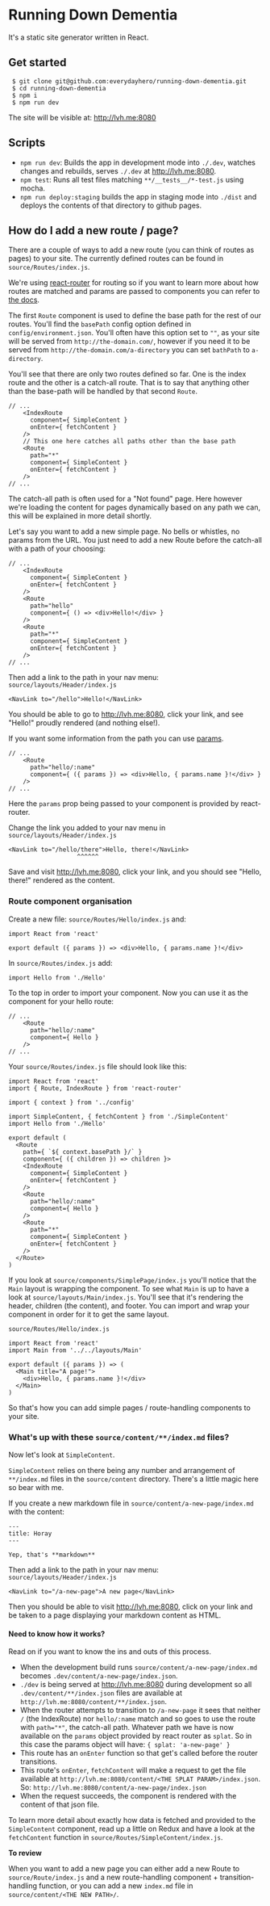 # Running Down Dementia

It's a static site generator written in React.

## Get started

```
 $ git clone git@github.com:everydayhero/running-down-dementia.git
 $ cd running-down-dementia
 $ npm i
 $ npm run dev
```

The site will be visible at: http://lvh.me:8080

## Scripts

* `npm run dev`: Builds the app in development mode into `./.dev`, watches changes and rebuilds, serves `./.dev` at http://lvh.me:8080.
* `npm test`: Runs all test files matching `**/__tests__/*-test.js` using mocha.
* `npm run deploy:staging` builds the app in staging mode into `./dist` and deploys the contents of that directory to github pages.

## How do I add a new route / page?

There are a couple of ways to add a new route (you can think of routes as pages) to your site. The currently defined routes can be found in `source/Routes/index.js`.

We're using [react-router](https://github.com/rackt/react-router) for routing so if you want to learn more about how routes are matched and params are passed to components you can refer to [the docs](https://github.com/rackt/react-router/tree/master/docs).

The first `Route` component is used to define the base path for the rest of our routes. You'll find the `basePath` config option defined in `config/environment.json`. You'll often have this option set to `""`, as your site will be served from `http://the-domain.com/`, however if you need it to be served from `http://the-domain.com/a-directory` you can set `bathPath` to `a-directory`.

You'll see that there are only two routes defined so far. One is the index route and the other is a catch-all route. That is to say that anything other than the base-path will be handled by that second `Route`.

```
// ...
    <IndexRoute
      component={ SimpleContent }
      onEnter={ fetchContent }
    />
    // This one here catches all paths other than the base path
    <Route
      path="*"
      component={ SimpleContent }
      onEnter={ fetchContent }
    />
// ...
```

The catch-all path is often used for a "Not found" page. Here however we're loading the content for pages dynamically based on any path we can, this will be explained in more detail shortly.

Let's say you want to add a new simple page. No bells or whistles, no params from the URL. You just need to add a new Route before the catch-all with a path of your choosing:

```
// ...
    <IndexRoute
      component={ SimpleContent }
      onEnter={ fetchContent }
    />
    <Route
      path="hello"
      component={ () => <div>Hello!</div> }
    />
    <Route
      path="*"
      component={ SimpleContent }
      onEnter={ fetchContent }
    />
// ...
```

Then add a link to the path in your nav menu: `source/layouts/Header/index.js`

```
<NavLink to="/hello">Hello!</NavLink>
```

You should be able to go to http://lvh.me:8080, click your link, and see "Hello!" proudly rendered (and nothing else!).

If you want some information from the path you can use [params](https://github.com/rackt/react-router/blob/master/docs/guides/basics/RouteMatching.md#path-syntax).

```
// ...
    <Route
      path="hello/:name"
      component={ ({ params }) => <div>Hello, { params.name }!</div> }
    />
// ...
```

Here the `params` prop being passed to your component is provided by react-router.

Change the link you added to your nav menu in `source/layouts/Header/index.js`

```
<NavLink to="/hello/there">Hello, there!</NavLink>
                   ^^^^^^
```

Save and visit http://lvh.me:8080, click your link, and you should see "Hello, there!" rendered as the content.

### Route component organisation

Create a new file: `source/Routes/Hello/index.js` and:

```
import React from 'react'

export default ({ params }) => <div>Hello, { params.name }!</div>
```

In `source/Routes/index.js` add:

```
import Hello from './Hello'
```

To the top in order to import your component. Now you can use it as the component for your hello route:

```
// ...
    <Route
      path="hello/:name"
      component={ Hello }
    />
// ...
```

Your `source/Routes/index.js` file should look like this:

```
import React from 'react'
import { Route, IndexRoute } from 'react-router'

import { context } from '../config'

import SimpleContent, { fetchContent } from './SimpleContent'
import Hello from './Hello'

export default (
  <Route
    path={ `${ context.basePath }/` }
    component={ ({ children }) => children }>
    <IndexRoute
      component={ SimpleContent }
      onEnter={ fetchContent }
    />
    <Route
      path="hello/:name"
      component={ Hello }
    />
    <Route
      path="*"
      component={ SimpleContent }
      onEnter={ fetchContent }
    />
  </Route>
)
```

If you look at `source/components/SimplePage/index.js` you'll notice that the `Main` layout is wrapping the component. To see what `Main` is up to have a look at `source/layouts/Main/index.js`. You'll see that it's rendering the header, children (the content), and footer. You can import and wrap your component in order for it to get the same layout.

`source/Routes/Hello/index.js`

```
import React from 'react'
import Main from '../../layouts/Main'

export default ({ params }) => (
  <Main title="A page!">
    <div>Hello, { params.name }!</div>
  </Main>
)
```

So that's how you can add simple pages / route-handling components to your site.

### What's up with these `source/content/**/index.md` files?

Now let's look at `SimpleContent`.

`SimpleContent` relies on there being any number and arrangement of `**/index.md` files in the `source/content` directory. There's a little magic here so bear with me.

If you create a new markdown file in `source/content/a-new-page/index.md` with the content:

```
---
title: Horay
---

Yep, that's **markdown**
```

Then add a link to the path in your nav menu: `source/layouts/Header/index.js`

```
<NavLink to="/a-new-page">A new page</NavLink>
```

Then you should be able to visit http://lvh.me:8080, click on your link and be taken to a page displaying your markdown content as HTML.

#### Need to know how it works?

Read on if you want to know the ins and outs of this process.

* When the development build runs `source/content/a-new-page/index.md` becomes `.dev/content/a-new-page/index.json`.
* `./dev` is being served at http://lvh.me:8080 during development so all `.dev/content/**/index.json` files are available at `http://lvh.me:8080/content/**/index.json`.
* When the router attempts to transition to `/a-new-page` it sees that neither `/` (the IndexRoute) nor `hello/:name` match and so goes to use the route with `path="*"`, the catch-all path. Whatever path we have is now available on the `params` object provided by react router as `splat`. So in this case the params object will have: `{ splat: 'a-new-page' }`
* This route has an `onEnter` function so that get's called before the router transitions.
* This route's `onEnter`, `fetchContent` will make a request to get the file available at `http://lvh.me:8080/content/<THE SPLAT PARAM>/index.json`. So: `http://lvh.me:8080/content/a-new-page/index.json`
* When the request succeeds, the component is rendered with the content of that json file.

To learn more detail about exactly how data is fetched and provided to the `SimpleContent` component, read up a little on Redux and have a look at the `fetchContent` function in `source/Routes/SimpleContent/index.js`.

**To review**

When you want to add a new page you can either add a new Route to `source/Route/index.js` and a new route-handling component + transition-handling function, or you can add a new `index.md` file in `source/content/<THE NEW PATH>/`.
